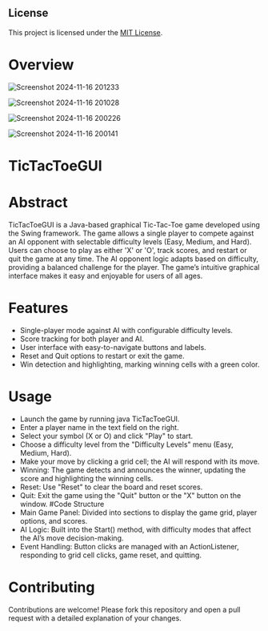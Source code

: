 ## License
This project is licensed under the [MIT License](LICENSE).
# Overview

![Screenshot 2024-11-16 201233](https://github.com/user-attachments/assets/db81e0ff-c1f7-44ee-8791-325ab4a5aef1)

![Screenshot 2024-11-16 201028](https://github.com/user-attachments/assets/be293162-a7b6-4a1f-ae26-e254fdd7be8e)

![Screenshot 2024-11-16 200226](https://github.com/user-attachments/assets/dcba889a-1273-496f-9ac6-485f5eadd38f)

![Screenshot 2024-11-16 200141](https://github.com/user-attachments/assets/d87614ea-34f7-4b75-b885-2c40dc7e14fd)


# TicTacToeGUI
# Abstract
TicTacToeGUI is a Java-based graphical Tic-Tac-Toe game developed using the Swing framework. The game allows a single player to compete against an AI opponent with selectable difficulty levels (Easy, Medium, and Hard). Users can choose to play as either 'X' or 'O', track scores, and restart or quit the game at any time. The AI opponent logic adapts based on difficulty, providing a balanced challenge for the player. The game’s intuitive graphical interface makes it easy and enjoyable for users of all ages.

# Features
* Single-player mode against AI with configurable difficulty levels.
* Score tracking for both player and AI.
* User interface with easy-to-navigate buttons and labels.
* Reset and Quit options to restart or exit the game.
* Win detection and highlighting, marking winning cells with a green color.

# Usage
* Launch the game by running java TicTacToeGUI.
* Enter a player name in the text field on the right.
* Select your symbol (X or O) and click "Play" to start.
* Choose a difficulty level from the "Difficulty Levels" menu (Easy, Medium, Hard).
* Make your move by clicking a grid cell; the AI will respond with its move.
* Winning: The game detects and announces the winner, updating the score and highlighting the winning cells.
* Reset: Use "Reset" to clear the board and reset scores.
* Quit: Exit the game using the "Quit" button or the "X" button on the window.
#Code Structure
* Main Game Panel: Divided into sections to display the game grid, player options, and scores.
* AI Logic: Built into the Start() method, with difficulty modes that affect the AI’s move decision-making.
* Event Handling: Button clicks are managed with an ActionListener, responding to grid cell clicks, game reset, and quitting.
# Contributing
 Contributions are welcome! Please fork this repository and open a pull request with a detailed explanation of your changes.
